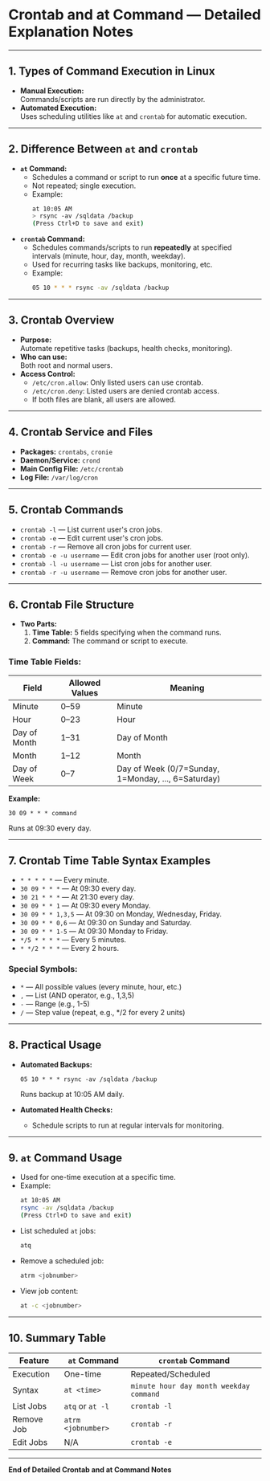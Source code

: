 # Crontab and at Command — Detailed Explanation Notes

---

## 1. **Types of Command Execution in Linux**

- **Manual Execution:**  
  Commands/scripts are run directly by the administrator.
- **Automated Execution:**  
  Uses scheduling utilities like `at` and `crontab` for automatic execution.

---

## 2. **Difference Between `at` and `crontab`**

- **`at` Command:**
  - Schedules a command or script to run **once** at a specific future time.
  - Not repeated; single execution.
  - Example:
    ```bash
    at 10:05 AM
    > rsync -av /sqldata /backup
    (Press Ctrl+D to save and exit)
    ```
- **`crontab` Command:**
  - Schedules commands/scripts to run **repeatedly** at specified intervals (minute, hour, day, month, weekday).
  - Used for recurring tasks like backups, monitoring, etc.
  - Example:
    ```bash
    05 10 * * * rsync -av /sqldata /backup
    ```

---

## 3. **Crontab Overview**

- **Purpose:**  
  Automate repetitive tasks (backups, health checks, monitoring).
- **Who can use:**  
  Both root and normal users.
- **Access Control:**  
  - `/etc/cron.allow`: Only listed users can use crontab.
  - `/etc/cron.deny`: Listed users are denied crontab access.
  - If both files are blank, all users are allowed.

---

## 4. **Crontab Service and Files**

- **Packages:** `crontabs`, `cronie`
- **Daemon/Service:** `crond`
- **Main Config File:** `/etc/crontab`
- **Log File:** `/var/log/cron`

---

## 5. **Crontab Commands**

- `crontab -l` — List current user's cron jobs.
- `crontab -e` — Edit current user's cron jobs.
- `crontab -r` — Remove all cron jobs for current user.
- `crontab -e -u username` — Edit cron jobs for another user (root only).
- `crontab -l -u username` — List cron jobs for another user.
- `crontab -r -u username` — Remove cron jobs for another user.

---

## 6. **Crontab File Structure**

- **Two Parts:**
  1. **Time Table:** 5 fields specifying when the command runs.
  2. **Command:** The command or script to execute.

### **Time Table Fields:**
| Field         | Allowed Values | Meaning         |
|---------------|---------------|----------------|
| Minute        | 0–59          | Minute         |
| Hour          | 0–23          | Hour           |
| Day of Month  | 1–31          | Day of Month   |
| Month         | 1–12          | Month          |
| Day of Week   | 0–7           | Day of Week (0/7=Sunday, 1=Monday, ..., 6=Saturday) |

**Example:**
```
30 09 * * * command
```
Runs at 09:30 every day.

---

## 7. **Crontab Time Table Syntax Examples**

- `* * * * *` — Every minute.
- `30 09 * * *` — At 09:30 every day.
- `30 21 * * *` — At 21:30 every day.
- `30 09 * * 1` — At 09:30 every Monday.
- `30 09 * * 1,3,5` — At 09:30 on Monday, Wednesday, Friday.
- `30 09 * * 0,6` — At 09:30 on Sunday and Saturday.
- `30 09 * * 1-5` — At 09:30 Monday to Friday.
- `*/5 * * * *` — Every 5 minutes.
- `* */2 * * *` — Every 2 hours.

### **Special Symbols:**
- `*` — All possible values (every minute, hour, etc.)
- `,` — List (AND operator, e.g., 1,3,5)
- `-` — Range (e.g., 1-5)
- `/` — Step value (repeat, e.g., */2 for every 2 units)

---

## 8. **Practical Usage**

- **Automated Backups:**
  ```
  05 10 * * * rsync -av /sqldata /backup
  ```
  Runs backup at 10:05 AM daily.

- **Automated Health Checks:**
  - Schedule scripts to run at regular intervals for monitoring.

---

## 9. **`at` Command Usage**

- Used for one-time execution at a specific time.
- Example:
  ```bash
  at 10:05 AM
  rsync -av /sqldata /backup
  (Press Ctrl+D to save and exit)
  ```
- List scheduled `at` jobs:
  ```bash
  atq
  ```
- Remove a scheduled job:
  ```bash
  atrm <jobnumber>
  ```
- View job content:
  ```bash
  at -c <jobnumber>
  ```

---

## 10. **Summary Table**

| Feature      | `at` Command                | `crontab` Command           |
|--------------|----------------------------|-----------------------------|
| Execution    | One-time                   | Repeated/Scheduled          |
| Syntax       | `at <time>`                | `minute hour day month weekday command` |
| List Jobs    | `atq` or `at -l`           | `crontab -l`                |
| Remove Job   | `atrm <jobnumber>`         | `crontab -r`                |
| Edit Jobs    | N/A                        | `crontab -e`                |

---

**End of Detailed Crontab and at Command Notes**